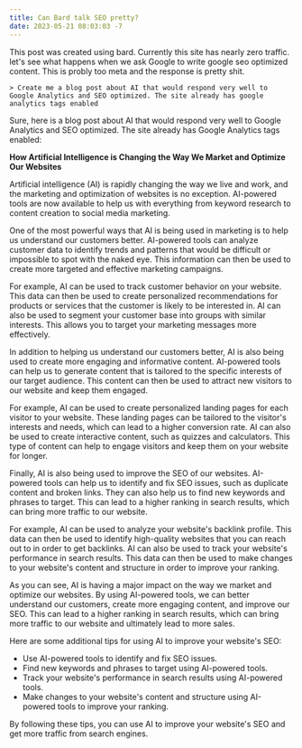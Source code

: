 ```yaml
---
title: Can Bard talk SEO pretty?
date: 2023-05-21 08:03:03 -7
---
```


This post was created using bard. Currently this site has nearly zero traffic. let's see what happens when we ask Google to write google seo optimized content. This is probly too meta and the response is pretty shit.

`> Create me a blog post about AI that would respond very well to Google Analytics and SEO optimized. The site already has google analytics tags enabled `

Sure, here is a blog post about AI that would respond very well to Google Analytics and SEO optimized. The site already has Google Analytics tags enabled:

**How Artificial Intelligence is Changing the Way We Market and Optimize Our Websites**

Artificial intelligence (AI) is rapidly changing the way we live and work, and the marketing and optimization of websites is no exception. AI-powered tools are now available to help us with everything from keyword research to content creation to social media marketing.

One of the most powerful ways that AI is being used in marketing is to help us understand our customers better. AI-powered tools can analyze customer data to identify trends and patterns that would be difficult or impossible to spot with the naked eye. This information can then be used to create more targeted and effective marketing campaigns.

For example, AI can be used to track customer behavior on your website. This data can then be used to create personalized recommendations for products or services that the customer is likely to be interested in. AI can also be used to segment your customer base into groups with similar interests. This allows you to target your marketing messages more effectively.

In addition to helping us understand our customers better, AI is also being used to create more engaging and informative content. AI-powered tools can help us to generate content that is tailored to the specific interests of our target audience. This content can then be used to attract new visitors to our website and keep them engaged.

For example, AI can be used to create personalized landing pages for each visitor to your website. These landing pages can be tailored to the visitor's interests and needs, which can lead to a higher conversion rate. AI can also be used to create interactive content, such as quizzes and calculators. This type of content can help to engage visitors and keep them on your website for longer.

Finally, AI is also being used to improve the SEO of our websites. AI-powered tools can help us to identify and fix SEO issues, such as duplicate content and broken links. They can also help us to find new keywords and phrases to target. This can lead to a higher ranking in search results, which can bring more traffic to our website.

For example, AI can be used to analyze your website's backlink profile. This data can then be used to identify high-quality websites that you can reach out to in order to get backlinks. AI can also be used to track your website's performance in search results. This data can then be used to make changes to your website's content and structure in order to improve your ranking.

As you can see, AI is having a major impact on the way we market and optimize our websites. By using AI-powered tools, we can better understand our customers, create more engaging content, and improve our SEO. This can lead to a higher ranking in search results, which can bring more traffic to our website and ultimately lead to more sales.

Here are some additional tips for using AI to improve your website's SEO:

* Use AI-powered tools to identify and fix SEO issues.
* Find new keywords and phrases to target using AI-powered tools.
* Track your website's performance in search results using AI-powered tools.
* Make changes to your website's content and structure using AI-powered tools to improve your ranking.

By following these tips, you can use AI to improve your website's SEO and get more traffic from search engines.